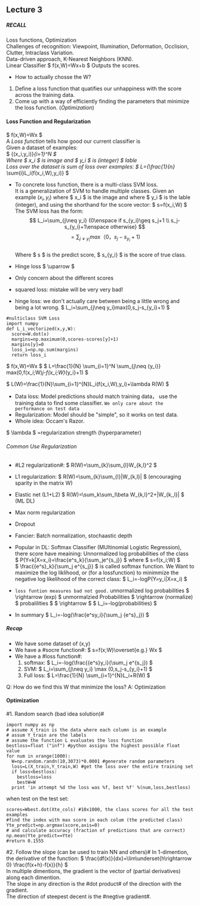 
## Lecture 3
##### RECALL
Loss functions, Optimization  
Challenges of recognition: Viewpoint, Illumination, Deformation, Occlision, Clutter, Intraclass Variation.  
Data-driven approach, K-Nearest Neighbors (KNN).  
Linear Classifier $ f(x,W)=Wx+b $ Outputs the scores.  
  * How to actually chosse the W?
  1. Define a loss function that quatifies our unhappiness with the score across the training data.  
  2. Come up with a way of efficiently finding the parameters that minimize the loss function. (*Optimization*)  


#### Loss Function and Regularization
$ f(x,W)=Wx $  
A *Loss function* tells how good our current classifier is  
Given a dataset of examples:  
$ {(x_i,y_i)}_{i=1}^N $  
Where $ x_i $ is image and $ y_i $ is (integer) $ lable   
Loss over the dataset is sum of loss over examples:
$ L={\frac{1}{n} \sum_{i}L_i(f(x_i,W),y_i)} $  
* To concrete loss function, there is a multi-class SVM loss.  
It is a generalization of SVM to handle multiple classes.
Given an example $(x_i,y_i)$ where $ x_i $ is the image and where $ y_i $ is the lable (integer), and using the shorthand for the score vector: $ s=f(x_i,W) $  
The SVM loss has the form:
$$ L_i=\sum_{j\neq y_i} {0\enspace if s_{y_i}\geq s_j+1 \\ s_j-s_{y_i}+1\enspace otherwise} $$
$$ =\sum_{j\neq y_i}max（0，s_j-s_{y_i}+1) $$  
Where $ s $ is the  predict score, $ s_{y_i} $ is the score of true class.
* Hinge loss $ \uparrow $
* Only concern about the different scores 
 
* squared loss: mistake will be very very bad!
* hinge loss: we don't actually care between being a little wrong and being a lot wrong.
$ L_i=\sum_{j\neq y_i}max(0,s_j-s_{y_i}+1) $
```
#nulticlass SVM Loss
import numpy
def L_i_vectorized(x,y,W):
  score=W.dot(x)
  margins=np.maximum(0,scores-scores[y]+1)
  margins[y]=0
  loss_i=np.np.sum(margins)
  return loss_i
```

$ f(x,W)=Wx $
$ L=\frac{1}{N} \sum_{i=1}^N \sum_{j\neq {y_i}} max(0,f(x_i;W)_j-f(x_i;W)_{y_i}+1) $

$ L(W)=\frac{1}{N}\sum_{i=1}^{N}L_i(f(x_i,W),y_i)+\lambda R(W) $  
* Data loss: Model predictions should match training data， use the training data to find some classifier. `We only care about the performance on test data`
* Regularization: Model should be "simple", so it works on test data.  
* Whole idea: Occam's Razor.  

$ \lambda $ =regularization strength (hyperparameter)
###### Common Use Regularization
* #L2 regularization#: $ R(W)=\sum_{k}\sum_{l}W_{k,l}^2 $
* L1 regularization: $ R(W)=\sum_{k}\sum_{l}|W_{k,l}| $ (encouraging sparity in the matrix W)
* Elastic net (L1+L2) $ R(W)=\sum_k\sum_l\beta W_{k,l}^2+|W_{k,,l}| $   (ML DL)
* Max norm regularization
* Dropout
* Fancier: Batch normalization, stochaastic depth

* Popular in DL: Softmax Classifier (MUltinomial Logistic Regression), there score have meaining: Unnormalized log probabilities of the class  
$ P(Y=k|X=x_i)=\frac{e^s_k}{\sum_je^{s_j}} $ where $ s=f(x_i;W) $  
$ \frac{{e^s}_k}{\sum_j e^{s_j}} $ is called softmax function. 
We Want to maximize the log liklihood, or (for a lossfunction) to minimmize the negative log likelihood of the correct class: $ L_i=-logP(Y=y_i|X=x_i) $  
* `loss funtion measures bad not good.`
unnormalized log probabilities $ \rightarrow (exp) $ unmormalzied Probabilities $ \rightarrow (normalize) $ probalilities $ $ \rightarrow $ $ L_i=-log(probabilities) $
* In summary $ L_i=-log(\frac{e^sy_i}{\sum_j {e^s}_j}) $  

##### Recap
- We have some dataset of (x,y)  
- We have a #socre function#: $ s=f(x;W)\overset{e.g.} Wx $  
- We have a #loss function#: 
  1. softmax: $ L_i=-log(\frac{{e^s}y_i}{\sum_j e^{s_j}) $  
  2. SVM: $ L_i=\sum_{j\neq y_i} \max (0,s_j-s_{y_i}+1) $  
  3. Full loss: $ L=\frac{1}{N} \sum_{i=1}^{N}L_i+R(W) $  

Q: How do we find this W that minimize the loss?
A: Optimization

#### Optimization
#1. Random search (bad idea solution)#
```
import numpy as np
# assume X_train is the data where each column is an example
# assum Y_train are the labels
# assume the function L evaluates the loss function
bestloss=float ("inf") #python assigns the highest possible float value
for num in xrange(1000):
  W=np.random.randn(10,3073)*0.0001 #generate random parameters
  loss=L(X_train,Y_train,W) #get the loss over the entire training set
  if loss<bestloss:
    bestloss=loss
    bestW=W
  print 'in attempt %d the loss was %f, best %f' %(num,loss,bestloss) 
```
when test on the test set:
```
scores=Wbest.dot(Xte_cols) #10x1000, the class scores for all the test examples
#find the index with max score in each colum (the predicted class)
Yte_predict=np.argmax(score,axis=0)
# and calculate accuracy (fraction of predictions that are correct)
np.mean(Yte_predict==Yte)
#return 0.1555
```

#2. Follow the slope (can be used to train NN and others)#
In 1-dimention, the derivative of the function:
$ \frac{df(x)}{dx}=\lim\underset{h\rightarrow 0} \frac{f(x+h)-f(x)}{h} $  
In multiple dimentions, the gradient is the vector of (partial derivatives) along each dimention.  
The slope in any direction is the #dot product# of the direction with the gradient.  
The direction of steepest decent is the #negtive gradient#.  





  

